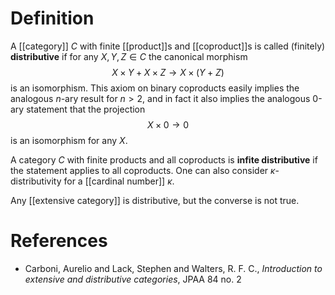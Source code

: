 # Definition #

A [[category]] $C$  with finite [[product]]s and [[coproduct]]s is called (finitely) **distributive** if for any $X,Y,Z\in C$ the canonical morphism
$$ X\times Y + X\times Z \to X\times (Y+Z)$$
is an isomorphism.  This axiom on binary coproducts easily implies the analogous $n$-ary result for $n\gt 2$, and in fact it also implies the analogous 0-ary statement that the projection
$$ X\times 0 \to 0$$
is an isomorphism for any $X$.

A category $C$ with finite products and all coproducts is **infite distributive** if the statement applies to all coproducts.  One can also consider $\kappa$-distributivity for a [[cardinal number]] $\kappa$.

Any [[extensive category]] is distributive, but the converse is not true.

# References #

* Carboni, Aurelio and Lack, Stephen and Walters, R. F. C., _Introduction to extensive and distributive categories_, JPAA 84 no. 2
